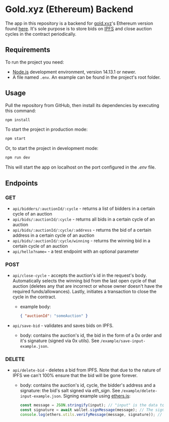 # Gold.xyz (Ethereum) Backend

The app in this repository is a backend for [gold.xyz](https://gold.xyz)'s Ethereum version found [here](https://github.com/agoraxyz/gold-xyz-eth). It's sole purpose is to store bids on [IPFS](https://ipfs.io) and close auction cycles in the contract periodically.

## Requirements

To run the project you need:

- [Node.js](https://nodejs.org) development environment, version 14.13.1 or newer.
- A file named `.env`. An example can be found in the project's root folder.

## Usage

Pull the repository from GitHub, then install its dependencies by executing this command:

```bash
npm install
```

To start the project in production mode:

```bash
npm start
```

Or, to start the project in development mode:

```bash
npm run dev
```

This will start the app on localhost on the port configured in the _.env_ file.

## Endpoints

### GET

- `api/bidders/:auctionId/:cycle` - returns a list of bidders in a certain cycle of an auction
- `api/bids/:auctionId/:cycle` - returns all bids in a certain cycle of an auction
- `api/bids/:auctionId/:cycle/:address` - returns the bid of a certain address in a certain cycle of an auction
- `api/bids/:auctionId/:cycle/winning` - returns the winning bid in a certain cycle of an auction
- `api/hello?name=` - a test endpoint with an optional parameter

### POST

- `api/close-cycle` - accepts the auction's id in the request's body. Automatically selects the winning bid from the last open cycle of that auction (deletes any that are incorrect or whose owner doesn't have the required funds/allowances). Lastly, initiates a transaction to close the cycle in the contract.

  - example body:
    ```json
    { "auctionId": "someAuction" }
    ```

- `api/save-bid` - validates and saves bids on IPFS.

  - body: contains the auction's id, the bid in the form of a 0x order and it's signature (signed via 0x utils). See `/example/save-input-example.json`.

### DELETE

- `api/delete-bid` - deletes a bid from IPFS. Note that due to the nature of IPFS we can't 100% ensure that the bid will be gone forever.

  - body: contains the auction's id, cycle, the bidder's address and a signature: the bid's salt signed via _eth_sign_. See `/example/delete-input-example.json`. Signing example using [ethers.js](https://github.com/ethers-io/ethers.js):

    ```js
    const message = JSON.stringify(input); // "input" is the data to be signed, i.e. the salt of the bid to be deleted
    const signature = await wallet.signMessage(message); // The signature we need.
    console.log(ethers.utils.verifyMessage(message, signature)); // Should return the signer's address.
    ```
